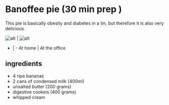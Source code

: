 Banoffee pie (30 min prep )
=============

This pie is basically obesity and diabetes in a tin, but therefore it is also very delicious.

![alt](/imgs/banoffee_hand.jpeg) | ![alt](/imgs/banoffee_desk.jpeg)
- | - 
At home | At the office

## ingredients
- 4 ripe bananas
- 2 cans of condensed milk (400ml)
- unsalted butter (200 grams)
- digestive cookeis (400 grams)
- whipped cream
